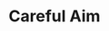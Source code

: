 ---
title: "Careful Aim"

feat:
  types: ["General", "Fighter"]
  description: |
    You can forgo multiple shots in a round to deal more damage on a single shot.
  prerequisite: |
    Point-Blank Shot, base attack bonus 6+, Wis 13
  benefit: |
    You can make a single careful shot as a full attack action. Your careful shot deals extra damage for every potential attack you give up. This damage is equal to the {% die_roll 1 8 0 %} plus any enhancement bonuses your arrow or bow has. For example, if a character has a medium size composite longbow with a strength rating of +2 and a base attack bonus of +11, he could sacrifice two of his attacks for a single attack that dealt an extra {% die_roll 2 8 4 %} damage.

    If the bow has magical properties, such as the flaming or expansion abilities, the damage from those abilities is not factored into the extra damage. For example, if a character has a +1 flaming composite longbow (Str +2) and sacrificed two attacks, the extra damage would be {% die_roll 2 8 6 %} ({% die_roll 1 8 2 %} base damage &times; two sacrificed attacks, +1 weapon enhancement &times; two sacrificed attacks).
  special: |
    A fighter may select Careful Aim as one of his fighter bonus feats.
---